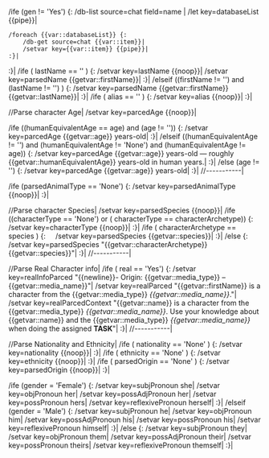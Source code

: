 /ife (gen != 'Yes') {:
	/db-list source=chat field=name |
	/let key=databaseList {{pipe}}|
	
	/foreach {{var::databaseList}} {:
		/db-get source=chat {{var::item}}| 
		/setvar key={{var::item}} {{pipe}}|
	:}|
:}|
/ife ( lastName == '' ) {:
	/setvar key=lastName {{noop}}|
	/setvar key=parsedName {{getvar::firstName}}|
:}|
/elseif ((firstName != '') and (lastName != '') ) {:
	/setvar key=parsedName {{getvar::firstName}} {{getvar::lastName}}|
:}|
/ife ( alias == '' ) {:
	/setvar key=alias {{noop}}|
:}|

//Parse character Age|
/setvar key=parcedAge {{noop}}|

/ife ((humanEquivalentAge == age) and (age != '')) {:
	/setvar key=parcedAge {{getvar::age}} years-old|
:}|
/elseif ((humanEquivalentAge != '') and (humanEquivalentAge != 'None') and (humanEquivalentAge != age)) {:
	/setvar key=parcedAge {{getvar::age}} years-old — roughly {{getvar::humanEquivalentAge}} years-old in human years.|
:}|
/else (age != '') {:
	/setvar key=parcedAge {{getvar::age}} years-old|
:}|
//-----------|

/ife (parsedAnimalType == 'None') {:
	/setvar key=parsedAnimalType {{noop}}|
:}|


//Parse character Species|
/setvar key=parsedSpecies {{noop}}|
/ife ((characterType == 'None') or ( characterType ==  characterArchetype)) {:
	/setvar key=characterType {{noop}}|
:}|
/ife ( characterArchetype == species ) {:
    /setvar key=parsedSpecies {{getvar::species}}|
:}|
/else {:
	/setvar key=parsedSpecies "{{getvar::characterArchetype}} {{getvar::species}}"|
:}|
//-----------|

//Parse Real Character info|
/ife ( real == 'Yes') {:
	/setvar key=realInfoParced "{{newline}}- Origin: {{getvar::media_type}} – {{getvar::media_name}}"|
	/setvar key=realParced "{{getvar::firstName}} is a character from the {{getvar::media_type}} _{{getvar::media_name}}_."|
	/setvar key=realParcedContext "{{getvar::name}} is a character from the {{getvar::media_type}} _{{getvar::media_name}}_. Use your knowledge about {{getvar::name}} and the {{getvar::media_type}} _{{getvar::media_name}}_ when doing the assigned **TASK**"|
:}|
//-----------|

//Parse Nationality and Ethnicity|
/ife ( nationality == 'None' ) {:
	/setvar key=nationality {{noop}}|
:}|
/ife ( ethnicity == 'None' ) {:
	/setvar key=ethnicity {{noop}}|
:}|
/ife ( parsedOrigin == 'None' ) {:
	/setvar key=parsedOrigin {{noop}}|
:}|


/ife (gender = 'Female') {:
	/setvar key=subjPronoun she|
	/setvar key=objPronoun her|
	/setvar key=possAdjPronoun her|
	/setvar key=possPronoun hers|
	/setvar key=reflexivePronoun herself|
:}|
/elseif (gender = 'Male') {:
	/setvar key=subjPronoun he|
	/setvar key=objPronoun him|
	/setvar key=possAdjPronoun his|
	/setvar key=possPronoun his|
	/setvar key=reflexivePronoun himself|
:}|
/else {:
	/setvar key=subjPronoun they|
	/setvar key=objPronoun them|
	/setvar key=possAdjPronoun their|
	/setvar key=possPronoun theirs|
	/setvar key=reflexivePronoun themself|
:}|